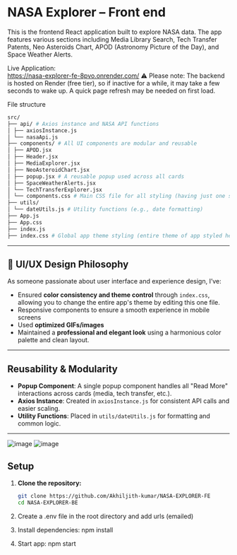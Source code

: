 # NASA Explorer – Front end

This is the frontend React application built to explore NASA data. The app features various sections including Media Library Search, Tech Transfer Patents, Neo Asteroids Chart, APOD (Astronomy Picture of the Day), and Space Weather Alerts.

Live Application:  
https://nasa-explorer-fe-8pvo.onrender.com/
⚠️ Please note: The backend is hosted on Render (free tier), so if inactive for a while, it may take a few seconds to wake up. A quick page refresh may be needed on first load.


  
File structure 
```bash
src/
├── api/ # Axios instance and NASA API functions
│ ├── axiosInstance.js
│ └── nasaApi.js
├── components/ # All UI components are modular and reusable
│ ├── APOD.jsx
│ ├── Header.jsx
│ ├── MediaExplorer.jsx
│ ├── NeoAsteroidChart.jsx
│ ├── popup.jsx # A reusable popup used across all cards
│ ├── SpaceWeatherAlerts.jsx
│ └── TechTransferExplorer.jsx
│ └── components.css # Main CSS file for all styling (having just one style file keeps things simple and manageable in this small-scale app)
├── utils/
│ └── dateUtils.js # Utility functions (e.g., date formatting)
├── App.js
├── App.css
├── index.js
├── index.css # Global app theme styling (entire theme of app styled here)
```

---

## 🎨 UI/UX Design Philosophy

As someone passionate about user interface and experience design, I’ve:

- Ensured **color consistency and theme control** through `index.css`, allowing you to change the entire app's theme by editing this one file.
- Responsive components to ensure a smooth experience in mobile screens
- Used **optimized GIFs/images**
- Maintained a **professional and elegant look** using a harmonious color palette and clean layout.

---

## Reusability & Modularity

- **Popup Component**: A single popup component handles all "Read More" interactions across cards (media, tech transfer, etc.).
- **Axios Instance**: Created in `axiosInstance.js` for consistent API calls and easier scaling.
- **Utility Functions**: Placed in `utils/dateUtils.js` for formatting and common logic.

---
![image](https://github.com/user-attachments/assets/deec7d14-e9aa-459b-a827-f752c76b308e)
![image](https://github.com/user-attachments/assets/981eb03f-5960-442d-9bd6-55fb22f75ed8)

## Setup

1. **Clone the repository:**

   ```bash
   git clone https://github.com/Akhiljith-kumar/NASA-EXPLORER-FE
   cd NASA-EXPLORER-BE
2. Create a .env file in the root directory and add urls (emailed)
3. Install dependencies: npm install
4. Start app: npm start
